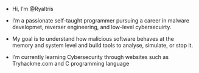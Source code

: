 - Hi, I’m @Ryaltris

- I’m a passionate self-taught programmer pursuing a career in malware developmet, reverser engineering, and low-level cybersecuirty.

- My goal is to understand how malicious software behaves at the memory and system level and build tools to analyse, simulate, or stop it.

- I’m currently learning Cybersecurity through websites such as Tryhackme.com and C programming language


